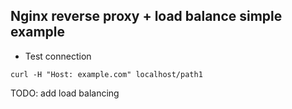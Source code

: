 ## Nginx reverse proxy + load balance simple example
* Test connection
```
curl -H "Host: example.com" localhost/path1
```
TODO: add load balancing